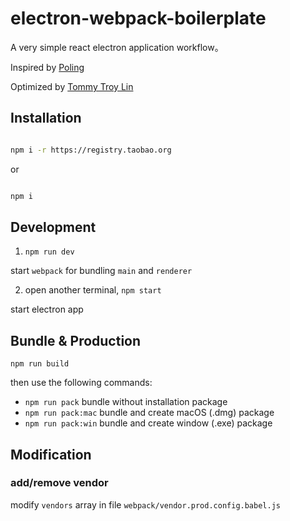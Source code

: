 # electron-webpack-boilerplate
A very simple react electron application workflow。

Inspired by [Poling](https://github.com/Jirapo) 

Optimized by [Tommy Troy Lin](https://github.com/tommytroylin)

## Installation

```bash

npm i -r https://registry.taobao.org
``` 

or 

```bash

npm i
``` 

## Development

1. `npm run dev`

start `webpack` for bundling `main` and `renderer`

2. open another terminal, `npm start`

start electron app

## Bundle & Production

`npm run build`

then use the following commands:

* `npm run pack` bundle without installation package
* `npm run pack:mac` bundle and create macOS (.dmg) package
* `npm run pack:win` bundle and create window (.exe) package


## Modification
### add/remove vendor
modify `vendors` array in file `webpack/vendor.prod.config.babel.js`

